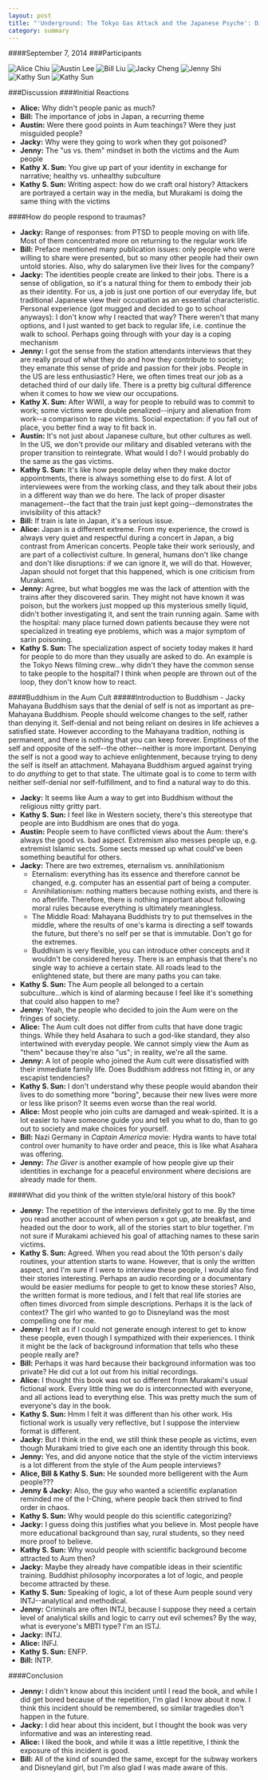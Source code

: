 ```yaml
---
layout: post
title: "'Underground: The Tokyo Gas Attack and the Japanese Psyche': Discussion Summary"
category: summary
---
```


####September 7, 2014
###Participants
<div>
	<img src="/img/members/alice.jpg" class="participant" data-toggle="tooltip" title="Alice Chiu">
	<img src="/img/members/austin.jpg" class="participant" data-toggle="tooltip" title="Austin Lee">
	<img src="/img/members/bill.jpg" class="participant" data-toggle="tooltip" title="Bill Liu">
	<img src="/img/members/jacky.jpg" class="participant" data-toggle="tooltip" title="Jacky Cheng">
	<img src="/img/members/jenny.jpg" class="participant" data-toggle="tooltip" title="Jenny Shi">
	<img src="/img/members/kathy.jpg" class="participant" data-toggle="tooltip" title="Kathy Sun">
	<img src="/img/members/kathyx.jpg" class="participant" data-toggle="tooltip" title="Kathy Sun">
</div>

###Discussion
####Initial Reactions
* **Alice:** Why didn't people panic as much?
* **Bill:** The importance of jobs in Japan, a recurring theme
* **Austin:** Were there good points in Aum teachings? Were they just misguided people?
* **Jacky:** Why were they going to work when they got poisoned?  
* **Jenny:** The "us vs. them" mindset in both the victims and the Aum people
* **Kathy X. Sun:** You give up part of your identity in exchange for narrative; healthy vs. unhealthy subculture
* **Kathy S. Sun:** Writing aspect: how do we craft oral history? Attackers are portrayed a certain way in the media, but Murakami is doing the same thing with the victims

####How do people respond to traumas?
* **Jacky:** Range of responses: from PTSD to people moving on with life. Most of them concentrated more on returning to the regular work life
* **Bill:** Preface mentioned many publication issues: only people who were willing to share were presented, but so many other people had their own untold stories. Also, why do salarymen live their lives for the company?
* **Jacky:** The identities people create are linked to their jobs. There is a sense of obligation, so it's a natural thing for them to embody their job as their identity. For us, a job is just one portion of our everyday life, but traditional Japanese view their occupation as an essential characteristic. Personal experience (got mugged and decided to go to school anyways): I don't know why I reacted that way? There weren't that many options, and I just wanted to get back to regular life, i.e. continue the walk to school. Perhaps going through with your day is a coping mechanism
* **Jenny:** I got the sense from the station attendants interviews that they are really proud of what they do and how they contribute to society; they emanate this sense of pride and passion for their jobs. People in the US are less enthusiastic? Here, we often times treat our job as a detached third of our daily life. There is a pretty big cultural difference when it comes to how we view our occupations.
* **Kathy X. Sun:** After WWII, a way for people to rebuild was to commit to work; some victims were double penalized--injury and alienation from work--a comparison to rape victims. Social expectation: if you fall out of place, you better find a way to fit back in.
* **Austin:** It's not just about Japanese culture, but other cultures as well. In the US, we don't provide our military and disabled veterans with the proper transition to reintegrate. What would I do? I would probably do the same as the gas victims.
* **Kathy S. Sun:** It's like how people delay when they make doctor appointments, there is always something else to do first. A lot of interviewees were from the working class, and they talk about their jobs in a different way than we do here. The lack of proper disaster management--the fact that the train just kept going--demonstrates the invisibility of this attack?
* **Bill:** If train is late in Japan, it's a serious issue.
* **Alice:** Japan is a different extreme. From my experience, the crowd is always very quiet and respectful during a concert in Japan, a big contrast from American concerts. People take their work seriously, and are part of a collectivist culture. In general, humans don't like change and don't like disruptions: if we can ignore it, we will do that. However, Japan should not forget that this happened, which is one criticism from Murakami.
* **Jenny:** Agree, but what boggles me was the lack of attention with the trains after they discovered sarin. They might not have known it was poison, but the workers just mopped up this mysterious smelly liquid, didn't bother investigating it, and sent the train running again. Same with the hospital: many place turned down patients because they were not specialized in treating eye problems, which was a major symptom of sarin poisoning.
* **Kathy S. Sun:** The specialization aspect of society today makes it hard for people to do more than they usually are asked to do. An example is the Tokyo News filming crew...why didn't they have the common sense to take people to the hospital? I think when people are thrown out of the loop, they don't know how to react.

####Buddhism in the Aum Cult
#####Introduction to Buddhism - Jacky
Mahayana Buddhism says that the denial of self is not as important as pre-Mahayana Buddhism. People should welcome changes to the self, rather than denying it. Self-denial and not being reliant on desires in life achieves a satisfied state. However according to the Mahayana tradition, nothing is permanent, and there is nothing that you can keep forever. Emptiness of the self and opposite of the self--the other--neither is more important. Denying the self is not a good way to achieve enlightenment, because trying to deny the self is itself an attachment. Mahayana Buddhism argued against trying to do *anything* to get to that state. The ultimate goal is to come to term with neither self-denial nor self-fulfillment, and to find a natural way to do this.

* **Jacky:** It seems like Aum a way to get into Buddhism without the religious nitty gritty part.
* **Kathy S. Sun:** I feel like in Western society, there's this stereotype that people are into Buddhism are ones that do yoga.
* **Austin:** People seem to have conflicted views about the Aum: there's always the good vs. bad aspect. Extremism also messes people up, e.g. extremist Islamic sects. Some sects messed up what could've been something beautiful for others.
* **Jacky:** There are two extremes, eternalism vs. annihilationism
	* Eternalism: everything has its essence and therefore cannot be changed, e.g. computer has an essential part of being a computer.
	* Annihilationism: nothing matters because nothing exists, and there is no afterlife. Therefore, there is nothing important about following moral rules because everything is ultimately meaningless.
	* The Middle Road: Mahayana Buddhists try to put themselves in the middle, where the results of one's karma is directing a self towards the future, but there's no self per se that is immutable. Don't go for the extremes.
	* Buddhism is very flexible, you can introduce other concepts and it wouldn't be considered heresy. There is an emphasis that there's no single way to achieve a certain state. All roads lead to the enlightened state, but there are many paths you can take.
* **Kathy S. Sun:** The Aum people all belonged to a certain subculture...which is kind of alarming because I feel like it's something that could also happen to me?
* **Jenny:** Yeah, the people who decided to join the Aum were on the fringes of society.
* **Alice:** The Aum cult does not differ from cults that have done tragic things. While they held Asahara to such a god-like standard, they also intertwined with everyday people. We cannot simply view the Aum as "them" because they're also "us"; in reality, we're all the same.
* **Jenny:** A lot of people who joined the Aum cult were dissatisfied with their immediate family life. Does Buddhism address not fitting in, or any escapist tendencies?
* **Kathy S. Sun:** I don't understand why these people would abandon their lives to do something more "boring", because their new lives were more or less like prison? It seems even worse than the real world.
* **Alice:** Most people who join cults are damaged and weak-spirited. It is a lot easier to have someone guide you and tell you what to do, than to go out to society and make choices for yourself.
* **Bill:** Nazi Germany in *Captain America* movie: Hydra wants to have total control over humanity to have order and peace, this is like what Asahara was offering.
* **Jenny:** *The Giver* is another example of how people give up their identities in exchange for a peaceful environment where decisions are already made for them.

####What did you think of the written style/oral history of this book?

* **Jenny:** The repetition of the interviews definitely got to me. By the time you read another account of when person x got up, ate breakfast, and headed out the door to work, all of the stories start to blur together. I'm not sure if Murakami achieved his goal of attaching names to these sarin victims.
* **Kathy S. Sun:** Agreed. When you read about the 10th person's daily routines, your attention starts to wane. However, that is only the written aspect, and I'm sure if I were to interview these people, I would also find their stories interesting. Perhaps an audio recording or a documentary would be easier mediums for people to get to know these stories? Also, the written format is more tedious, and I felt that real life stories are often times divorced from simple descriptions. Perhaps it is the lack of context? The girl who wanted to go to Disneyland was the most compelling one for me.
* **Jenny:** I felt as if I could not generate enough interest to get to know these people, even though I sympathized with their experiences. I think it might be the lack of background information that tells who these people really are?
* **Bill:** Perhaps it was hard because their background information was too private? He did cut a lot out from his initial recordings.
* **Alice:** I thought this book was not so different from Murakami's usual fictional work. Every little thing we do is interconnected with everyone, and all actions lead to everything else. This was pretty much the sum of everyone's day in the book.
* **Kathy S. Sun:** Hmm I felt it was different than his other work. His fictional work is usually very reflective, but I suppose the interview format is different.
* **Jacky:** But I think in the end, we still think these people as victims, even though Murakami tried to give each one an identity through this book.
* **Jenny:** Yes, and did anyone notice that the style of the victim interviews is a lot different from the style of the Aum people interviews?
* **Alice, Bill & Kathy S. Sun:** He sounded more belligerent with the Aum people???
* **Jenny & Jacky:** Also, the guy who wanted a scientific explanation reminded me of the I-Ching, where people back then strived to find order in chaos.
* **Kathy S. Sun:** Why would people do this scientific categorizing?
* **Jacky:** I guess doing this justifies what you believe in. Most people have more educational background than say, rural students, so they need more proof to believe.
* **Kathy S. Sun:** Why would people with scientific background become attracted to Aum then?
* **Jacky:** Maybe they already have compatible ideas in their scientific training. Buddhist philosophy incorporates a lot of logic, and people become attracted by these.
* **Kathy S. Sun:** Speaking of logic, a lot of these Aum people sound very INTJ--analytical and methodical.
* **Jenny:** Criminals are often INTJ, because I suppose they need a certain level of analytical skills and logic to carry out evil schemes? By the way, what is everyone's MBTI type? I'm an ISTJ.
* **Jacky:** INTJ.
* **Alice:** INFJ.
* **Kathy S. Sun:** ENFP.
* **Bill:** INTP.

####Conclusion
* **Jenny:** I didn't know about this incident until I read the book, and while I did get bored because of the repetition, I'm glad I know about it now. I think this incident should be remembered, so similar tragedies don't happen in the future.
* **Jacky:** I did hear about this incident, but I thought the book was very informative and was an interesting read.
* **Alice:** I liked the book, and while it was a little repetitive, I think the exposure of this incident is good.
* **Bill:** All of the kind of sounded the same, except for the subway workers and Disneyland girl, but I'm also glad I was made aware of this.
